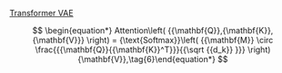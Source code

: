 [Transformer VAE](https://ieeexplore.ieee.org/document/9054554)

$$
\begin{equation*}
Attention\left( {{\mathbf{Q}},{\mathbf{K}},{\mathbf{V}}} \right) = {\text{Softmax}}\left( {{\mathbf{M}} \circ \frac{{{\mathbf{Q}}{{\mathbf{K}}^T}}}{{\sqrt {{d_k}} }}} \right){\mathbf{V}},\tag{6}\end{equation*}
$$

